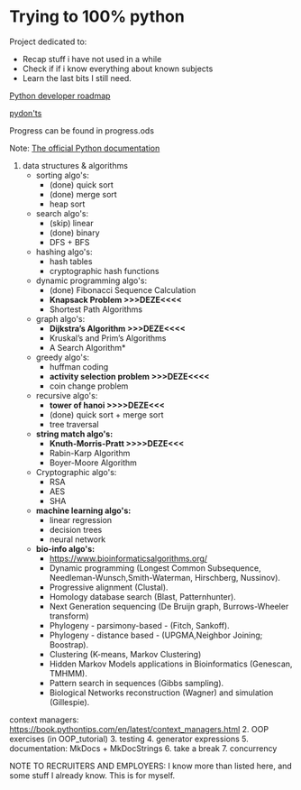 # Trying to 100% python

Project dedicated to:
- Recap stuff i have not used in a while
- Check if if i know everything about known subjects
- Learn the last bits I still need.

[Python developer roadmap](https://roadmap.sh/python)

[pydon'ts](https://mathspp.com/blog/pydonts)

Progress can be found in progress.ods

Note: [The official Python documentation](https://docs.python.org/3.12/tutorial/index.html)


1. data structures & algorithms
    - sorting algo's:
        + (done) quick sort 
        + (done) merge sort
        + heap sort
    - search algo's:
        + (skip) linear
        + (done) binary
        + DFS + BFS
    - hashing algo's:
        + hash tables
        + cryptographic hash functions
    - dynamic programming algo's:
        + (done) Fibonacci Sequence Calculation
        + **Knapsack Problem >>>DEZE<<<<**
        + Shortest Path Algorithms
    - graph algo's:
        + **Dijkstra’s Algorithm >>>DEZE<<<<**
        + Kruskal’s and Prim’s Algorithms
        + A Search Algorithm*
    - greedy algo's:
        + huffman coding
        + **activity selection problem >>>DEZE<<<<**
        + coin change problem
    - recursive algo's:
        + **tower of hanoi >>>>DEZE<<<**
        + (done) quick sort + merge sort
        + tree traversal
    - **string match algo's:**
        + **Knuth-Morris-Pratt >>>>DEZE<<<**
        + Rabin-Karp Algorithm
        + Boyer-Moore Algorithm
    - Cryptographic algo's:
        + RSA
        + AES
        + SHA
    - **machine learning algo's:**
        + linear regression
        + decision trees
        + neural network
    - **bio-info algo's:**
        + https://www.bioinformaticsalgorithms.org/
        + Dynamic programming (Longest Common Subsequence, Needleman-Wunsch,Smith-Waterman, Hirschberg, Nussinov).
        + Progressive alignment (Clustal).
        + Homology database search (Blast, Patternhunter).
        + Next Generation sequencing (De Bruijn graph, Burrows-Wheeler transform)
        + Phylogeny - parsimony-based - (Fitch, Sankoff).
        + Phylogeny - distance based - (UPGMA,Neighbor Joining; Boostrap).
        + Clustering (K-means, Markov Clustering)
        + Hidden Markov Models applications in Bioinformatics (Genescan, TMHMM).
        + Pattern search in sequences (Gibbs sampling).
        + Biological Networks reconstruction (Wagner) and simulation (Gillespie).

context managers: https://book.pythontips.com/en/latest/context_managers.html
2. OOP exercises (in OOP_tutorial)
3. testing
4. generator expressions
5. documentation: MkDocs + MkDocStrings
6. take a break
7. concurrency

NOTE TO RECRUITERS AND EMPLOYERS: I know more than listed here, and some stuff I already know. This is for myself.
